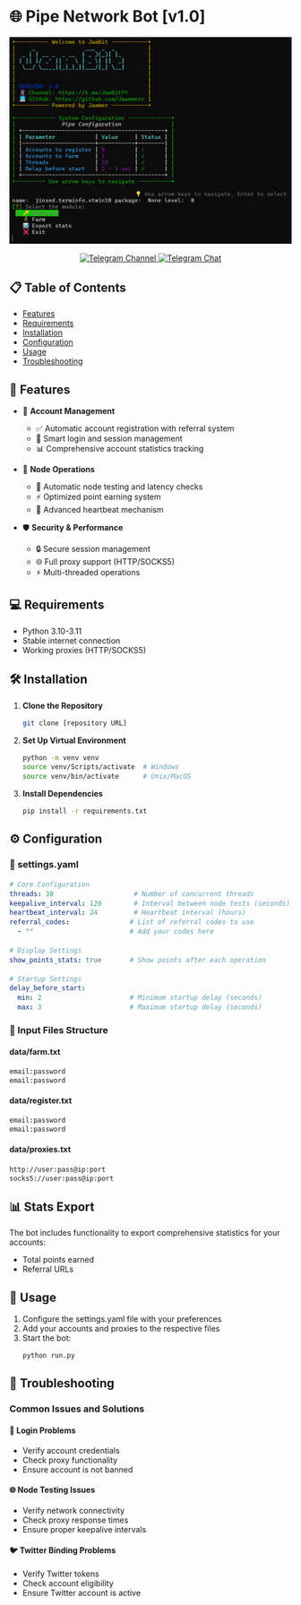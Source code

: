 # 🌐 Pipe Network Bot [v1.0]

<div align="center">
  <img src="./console/images/console.png" alt="Dawn Extension Bot Console" width="600"/>
  
  <p align="center">
    <a href="https://t.me/JamBitPY">
      <img src="https://img.shields.io/badge/Telegram-Channel-blue?style=for-the-badge&logo=telegram" alt="Telegram Channel">
    </a>
    <a href="https://t.me/+u7hWfz0WqsFkNmMy">
      <img src="https://img.shields.io/badge/Telegram-Chat-blue?style=for-the-badge&logo=telegram" alt="Telegram Chat">
    </a>
  </p>
</div>

## 📋 Table of Contents
- [Features](#-features)
- [Requirements](#-requirements)
- [Installation](#-installation)
- [Configuration](#%EF%B8%8F-configuration)
- [Usage](#-usage)
- [Troubleshooting](#-troubleshooting)

## 🚀 Features

- 🔐 **Account Management**
  - ✅ Automatic account registration with referral system
  - 🔄 Smart login and session management
  - 📊 Comprehensive account statistics tracking
  
- 🤖 **Node Operations**
  - 📡 Automatic node testing and latency checks
  - ⚡ Optimized point earning system
  - 🔄 Advanced heartbeat mechanism
  
- 🛡️ **Security & Performance**
  - 🔒 Secure session management
  - 🌐 Full proxy support (HTTP/SOCKS5)
  - ⚡ Multi-threaded operations

## 💻 Requirements

- Python 3.10-3.11
- Stable internet connection
- Working proxies (HTTP/SOCKS5)

## 🛠️ Installation

1. **Clone the Repository**
   ```bash
   git clone [repository URL]
   ```

2. **Set Up Virtual Environment**
   ```bash
   python -m venv venv
   source venv/Scripts/activate  # Windows
   source venv/bin/activate      # Unix/MacOS
   ```

3. **Install Dependencies**
   ```bash
   pip install -r requirements.txt
   ```

## ⚙️ Configuration

### 📁 settings.yaml

```yaml
# Core Configuration
threads: 30                    # Number of concurrent threads
keepalive_interval: 120        # Interval between node tests (seconds)
heartbeat_interval: 24         # Heartbeat interval (hours)
referral_codes:               # List of referral codes to use
  - ""                        # Add your codes here

# Display Settings
show_points_stats: true       # Show points after each operation

# Startup Settings
delay_before_start:
  min: 2                      # Minimum startup delay (seconds)
  max: 3                      # Maximum startup delay (seconds)
```

### 📁 Input Files Structure

#### data/farm.txt
```
email:password
email:password
```

#### data/register.txt
```
email:password
email:password
```

#### data/proxies.txt
```
http://user:pass@ip:port
socks5://user:pass@ip:port
```

## 📊 Stats Export

The bot includes functionality to export comprehensive statistics for your accounts:
- Total points earned
- Referral URLs

## 🚀 Usage

1. Configure the settings.yaml file with your preferences
2. Add your accounts and proxies to the respective files
3. Start the bot:
   ```bash
   python run.py
   ```


## 🔧 Troubleshooting

### Common Issues and Solutions

#### 🔑 Login Problems
- Verify account credentials
- Check proxy functionality
- Ensure account is not banned

#### 🌐 Node Testing Issues
- Verify network connectivity
- Check proxy response times
- Ensure proper keepalive intervals

#### 🐦 Twitter Binding Problems
- Verify Twitter tokens
- Check account eligibility
- Ensure Twitter account is active


